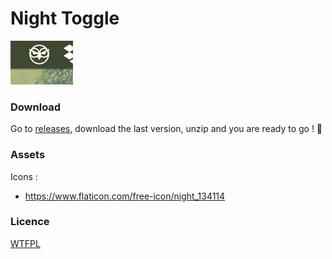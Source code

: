 # Night Toggle

![menu_icon](screenshot.png)

### Download

Go to [releases](https://github.com/AurelTyson/night-toggle/releases), download the last version, unzip and you are ready to go ! 🚀

### Assets

Icons :
- https://www.flaticon.com/free-icon/night_134114

### Licence

[WTFPL](https://en.wikipedia.org/wiki/WTFPL)
